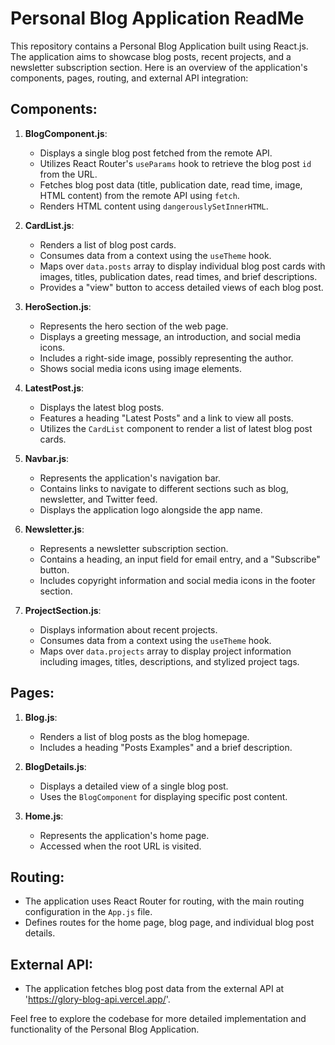 
# Personal Blog Application ReadMe

This repository contains a Personal Blog Application built using React.js. The application aims to showcase blog posts, recent projects, and a newsletter subscription section. Here is an overview of the application's components, pages, routing, and external API integration:

## Components:

1. **BlogComponent.js**:
   - Displays a single blog post fetched from the remote API.
   - Utilizes React Router's `useParams` hook to retrieve the blog post `id` from the URL.
   - Fetches blog post data (title, publication date, read time, image, HTML content) from the remote API using `fetch`.
   - Renders HTML content using `dangerouslySetInnerHTML`.

2. **CardList.js**:
   - Renders a list of blog post cards.
   - Consumes data from a context using the `useTheme` hook.
   - Maps over `data.posts` array to display individual blog post cards with images, titles, publication dates, read times, and brief descriptions.
   - Provides a "view" button to access detailed views of each blog post.

3. **HeroSection.js**:
   - Represents the hero section of the web page.
   - Displays a greeting message, an introduction, and social media icons.
   - Includes a right-side image, possibly representing the author.
   - Shows social media icons using image elements.

4. **LatestPost.js**:
   - Displays the latest blog posts.
   - Features a heading "Latest Posts" and a link to view all posts.
   - Utilizes the `CardList` component to render a list of latest blog post cards.

5. **Navbar.js**:
   - Represents the application's navigation bar.
   - Contains links to navigate to different sections such as blog, newsletter, and Twitter feed.
   - Displays the application logo alongside the app name.

6. **Newsletter.js**:
   - Represents a newsletter subscription section.
   - Contains a heading, an input field for email entry, and a "Subscribe" button.
   - Includes copyright information and social media icons in the footer section.

7. **ProjectSection.js**:
   - Displays information about recent projects.
   - Consumes data from a context using the `useTheme` hook.
   - Maps over `data.projects` array to display project information including images, titles, descriptions, and stylized project tags.

## Pages:

1. **Blog.js**:
   - Renders a list of blog posts as the blog homepage.
   - Includes a heading "Posts Examples" and a brief description.

2. **BlogDetails.js**:
   - Displays a detailed view of a single blog post.
   - Uses the `BlogComponent` for displaying specific post content.

3. **Home.js**:
   - Represents the application's home page.
   - Accessed when the root URL is visited.

## Routing:

- The application uses React Router for routing, with the main routing configuration in the `App.js` file.
- Defines routes for the home page, blog page, and individual blog post details.

## External API:

- The application fetches blog post data from the external API at 'https://glory-blog-api.vercel.app/'.


Feel free to explore the codebase for more detailed implementation and functionality of the Personal Blog Application.
